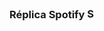 ###  Réplica Spotify  <img src="https://cdn-icons-png.flaticon.com/512/174/174872.png" alt="Spotify Logo" width="17" height="17"/>
